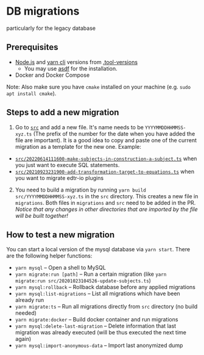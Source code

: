 # DB migrations

particularly for the legacy database

## Prerequisites

- [Node.js](https://nodejs.org/) and [yarn cli](https://yarnpkg.com/cli/)
  versions from [.tool-versions](.tool-versions)
  - You may use [asdf](https://asdf-vm.com/) for the installation.
- Docker and Docker Compose

Note: Also make sure you have `cmake` installed on your machine (e.g.
`sudo apt install cmake`).

## Steps to add a new migration

1. Go to [`src`](./src) and add a new file. It's name needs to be
   `YYYYMMDDHHMMSS-xyz.ts` (The prefix of the number for the date when you have
   added the file are important). It is a good idea to copy and paste one of the
   current migration as a template for the new one. Example:

- [`src/20220614111600-make-subjects-in-construction-a-subject.ts`](./src/20220614111600-make-subjects-in-construction-a-subject.ts)
  when you just want to execute SQL statements.
- [`src/20210923231900-add-transformation-target-to-equations.ts`](./src/20210923231900-add-transformation-target-to-equations.ts)
  when you want to migrate edtr-io plugins

2. You need to build a migration by running
`yarn build src/YYYYMMDDHHMMSS-xyz.ts` in the `src` directory. This creates a
new file in `migrations`. Both files in `migrations` and `src` need to be added in the PR.
_Notice that any changes in other directories that are imported by the file will
be built together!_
<!-- TODO: in conception still in the new infrastructure.
   3. Update the version of the `serlo.org` server at
   `packages/public/server/package.json`. Deploy this version with the changes
   in the `migrations` package and the database migrations should take effect. -->

## How to test a new migration

You can start a local version of the mysql database via `yarn start`. There are
the following helper functions:

- `yarn mysql` – Open a shell to MySQL
- `yarn migrate:run [path]` – Run a certain migration (like
  `yarn migrate:run src/20201023104526-update-subjects.ts`)
- `yarn mysql:rollback` – Rollback database before any applied migrations
- `yarn mysql:list-migrations` – List all migrations which have been already run
- `yarn migrate:ts` – Run all migrations directly from `src` directory (no build
  needed)
- `yarn migrate:docker` – Build docker container and run migrations
- `yarn mysql:delete-last-migration` – Delete information that last migration
  was already executed (will be thus executed the next time again)
- `yarn mysql:import-anonymous-data` – Import last anonymized dump

<!-- Of course you can also test your migrations in the `staging` enviornment by
deploying the new server version. Note that each night the database in `staging`
is reset. -->
